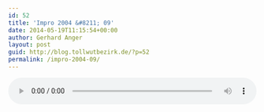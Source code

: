 ```yaml
---
id: 52
title: 'Impro 2004 &#8211; 09'
date: 2014-05-19T11:15:54+00:00
author: Gerhard Anger
layout: post
guid: http://blog.tollwutbezirk.de/?p=52
permalink: /impro-2004-09/
---
```

<!--[if lt IE 9]><![endif]--><audio class="wp-audio-shortcode" id="audio-52-1" loop="1" autoplay="1" preload="on" style="width: 100%;" controls="controls"><source type="audio/mpeg" src="http://audio.tollwutbezirk.de:8090/music/2004\_09.mp3?\_=1" />

<http://audio.tollwutbezirk.de:8090/music/2004_09.mp3></audio> 

Datei [herunterladen](http://audio.tollwutbezirk.de:8090/music/2004_09.mp3).